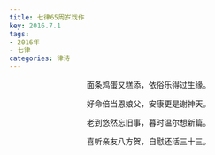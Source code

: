 ```yaml
---
title: 七律65周岁戏作
key: 2016.7.1
tags: 
- 2016年 
- 七律
categories: 律诗
---
```


<p align="center">面条鸡蛋又糕添，依俗乐得过生缘。
</p>
<p align="center">好命倍当恩娘父，安康更是谢神天。
</p>
<p align="center">老到悠然忘旧事，暮时温尔想新篇。
</p>
<p align="center">喜听亲友八方贺，自慰还活三十三。
</p>
